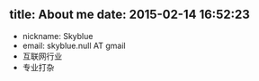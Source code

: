 title: About me
date: 2015-02-14 16:52:23
---

- nickname:   Skyblue
- email:      skyblue.null AT gmail
- 互联网行业
- 专业打杂


